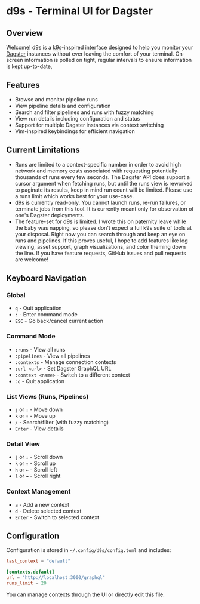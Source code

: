 # d9s - Terminal UI for Dagster

## Overview

Welcome! d9s is a [k9s](https://k9scli.io/)-inspired interface designed to help you monitor your [Dagster](https://dagster.io/) instances without ever leaving the comfort of your terminal. On-screen information is polled on tight, regular intervals to ensure information is kept up-to-date,  

## Features

- Browse and monitor pipeline runs
- View pipeline details and configuration
- Search and filter pipelines and runs with fuzzy matching
- View run details including configuration and status
- Support for multiple Dagster instances via context switching
- Vim-inspired keybindings for efficient navigation

## Current Limitations

- Runs are limited to a context-specific number in order to avoid high network and memory costs associated with requesting potentially thousands of runs every few seconds. The Dagster API does support a cursor argument when fetching runs, but until the runs view is reworked to paginate its results, keep in mind run count will be limited. Please use a runs limit which works best for your use-case.
- d9s is currently read-only. You cannot launch runs, re-run failures, or terminate jobs from this tool. It is currently meant only for observation of one's Dagster deployments. 
- The feature-set for d9s is limited. I wrote this on paternity leave while the baby was napping, so please don't expect a full k9s suite of tools at your disposal. Right now you can search through and keep an eye on runs and pipelines. If this proves useful, I hope to add features like log viewing, asset support, graph visualizations, and color theming down the line. If you have feature requests, GitHub issues and pull requests are welcome!

## Keyboard Navigation

### Global
- `q` - Quit application
- `:` - Enter command mode
- `ESC` - Go back/cancel current action

### Command Mode
- `:runs` - View all runs
- `:pipelines` - View all pipelines
- `:contexts` - Manage connection contexts
- `:url <url>` - Set Dagster GraphQL URL
- `:context <name>` - Switch to a different context
- `:q` - Quit application

### List Views (Runs, Pipelines)
- `j` or `↓` - Move down
- `k` or `↑` - Move up
- `/` - Search/filter (with fuzzy matching)
- `Enter` - View details

### Detail View
- `j` or `↓` - Scroll down
- `k` or `↑` - Scroll up
- `h` or `←` - Scroll left
- `l` or `→` - Scroll right

### Context Management
- `a` - Add a new context
- `d` - Delete selected context
- `Enter` - Switch to selected context

## Configuration

Configuration is stored in `~/.config/d9s/config.toml` and includes:

```toml
last_context = "default"

[contexts.default]
url = "http://localhost:3000/graphql"
runs_limit = 20
```

You can manage contexts through the UI or directly edit this file.


